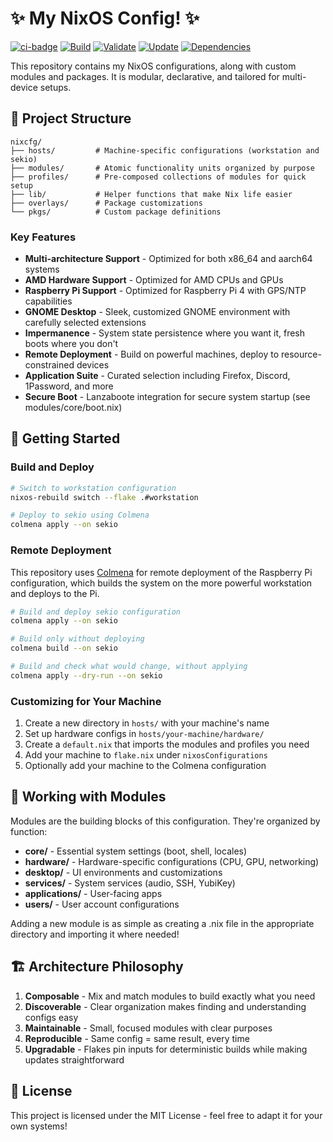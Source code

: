 # ✨ My NixOS Config! ✨

[![ci-badge](https://img.shields.io/static/v1?label=Built%20with&message=nix&color=blue&style=flat&logo=nixos&link=https://nixos.org&labelColor=111212)](https://gvolpe.com)
[![Build](https://github.com/gabehoban/nixcfg/actions/workflows/build.yml/badge.svg)](https://github.com/gabehoban/nixcfg/actions/workflows/build.yml)
[![Validate](https://github.com/gabehoban/nixcfg/actions/workflows/validate.yml/badge.svg)](https://github.com/gabehoban/nixcfg/actions/workflows/validate.yml)
[![Update](https://github.com/gabehoban/nixcfg/actions/workflows/update.yml/badge.svg)](https://github.com/gabehoban/nixcfg/actions/workflows/update.yml)
[![Dependencies](https://github.com/gabehoban/nixcfg/actions/workflows/dependencies.yml/badge.svg)](https://github.com/gabehoban/nixcfg/actions/workflows/dependencies.yml)

This repository contains my NixOS configurations, along with custom modules and packages. It is modular, declarative, and tailored for multi-device setups.

## 🧩 Project Structure

```
nixcfg/
├── hosts/         # Machine-specific configurations (workstation and sekio)
├── modules/       # Atomic functionality units organized by purpose
├── profiles/      # Pre-composed collections of modules for quick setup
├── lib/           # Helper functions that make Nix life easier
├── overlays/      # Package customizations
└── pkgs/          # Custom package definitions
```

### Key Features

- **Multi-architecture Support** - Optimized for both x86_64 and aarch64 systems
- **AMD Hardware Support** - Optimized for AMD CPUs and GPUs
- **Raspberry Pi Support** - Optimized for Raspberry Pi 4 with GPS/NTP capabilities
- **GNOME Desktop** - Sleek, customized GNOME environment with carefully selected extensions
- **Impermanence** - System state persistence where you want it, fresh boots where you don't
- **Remote Deployment** - Build on powerful machines, deploy to resource-constrained devices
- **Application Suite** - Curated selection including Firefox, Discord, 1Password, and more
- **Secure Boot** - Lanzaboote integration for secure system startup (see modules/core/boot.nix)

## 🚀 Getting Started

### Build and Deploy

```bash
# Switch to workstation configuration
nixos-rebuild switch --flake .#workstation

# Deploy to sekio using Colmena
colmena apply --on sekio
```

### Remote Deployment

This repository uses [Colmena](https://github.com/zhaofengli/colmena) for remote deployment of the Raspberry Pi configuration, which builds the system on the more powerful workstation and deploys to the Pi.

```bash
# Build and deploy sekio configuration
colmena apply --on sekio

# Build only without deploying
colmena build --on sekio

# Build and check what would change, without applying
colmena apply --dry-run --on sekio
```

### Customizing for Your Machine

1. Create a new directory in `hosts/` with your machine's name
2. Set up hardware configs in `hosts/your-machine/hardware/`
3. Create a `default.nix` that imports the modules and profiles you need
4. Add your machine to `flake.nix` under `nixosConfigurations`
5. Optionally add your machine to the Colmena configuration

## 🧰 Working with Modules

Modules are the building blocks of this configuration. They're organized by function:

- **core/** - Essential system settings (boot, shell, locales)
- **hardware/** - Hardware-specific configurations (CPU, GPU, networking)
- **desktop/** - UI environments and customizations
- **services/** - System services (audio, SSH, YubiKey)
- **applications/** - User-facing apps
- **users/** - User account configurations

Adding a new module is as simple as creating a .nix file in the appropriate directory and importing it where needed!

## 🏗️ Architecture Philosophy

1. **Composable** - Mix and match modules to build exactly what you need
2. **Discoverable** - Clear organization makes finding and understanding configs easy
3. **Maintainable** - Small, focused modules with clear purposes
4. **Reproducible** - Same config = same result, every time
5. **Upgradable** - Flakes pin inputs for deterministic builds while making updates straightforward

## 📜 License

This project is licensed under the MIT License - feel free to adapt it for your own systems!